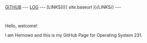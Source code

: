 <br><br>
[GITHUB](https://github.com/cbkadal/os231/) ---
[LOG](TXT/mylog.txt) ---
[LINKS]({{ site.baseurl }}/LINKS/) ---

<br>

Hello, welcome!

I am Hernowo and this is my GitHub Page for Operating System 231.


